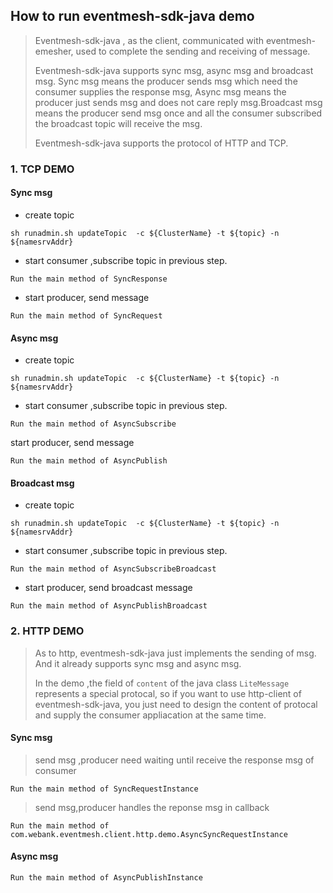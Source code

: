 ## How to run eventmesh-sdk-java demo

> Eventmesh-sdk-java , as the client, communicated with eventmesh-emesher, used to complete the sending and receiving of message.  
>
> Eventmesh-sdk-java supports sync msg, async msg and broadcast msg. Sync msg means the producer sends msg which need the consumer supplies the response msg, Async msg means the producer just sends msg and does not care reply msg.Broadcast msg means the producer send msg once and all the consumer subscribed the broadcast topic will receive the msg. 
>
> Eventmesh-sdk-java supports  the protocol  of HTTP and TCP.  


###  1. TCP DEMO

#### Sync msg 

- create topic

```
sh runadmin.sh updateTopic  -c ${ClusterName} -t ${topic} -n ${namesrvAddr}
```



* start consumer ,subscribe topic in previous step. 

```
Run the main method of SyncResponse
```



* start producer, send message

```
Run the main method of SyncRequest
```



#### Async msg 

- create topic

```
sh runadmin.sh updateTopic  -c ${ClusterName} -t ${topic} -n ${namesrvAddr}
```



- start consumer ,subscribe topic in previous step. 

```
Run the main method of AsyncSubscribe
```



start producer, send  message

```
Run the main method of AsyncPublish
```



#### Broadcast msg 

- create topic

```
sh runadmin.sh updateTopic  -c ${ClusterName} -t ${topic} -n ${namesrvAddr}
```



- start consumer ,subscribe topic in previous step. 

```
Run the main method of AsyncSubscribeBroadcast
```



* start producer, send broadcast message

```
Run the main method of AsyncPublishBroadcast
```

### 2. HTTP DEMO

> As to http, eventmesh-sdk-java just implements  the sending of msg. And it already  supports sync msg and async msg.
>
> In the demo ,the field of `content` of the java class `LiteMessage` represents a special protocal, so if you want to use http-client of eventmesh-sdk-java, you just need to design the content of protocal and supply the consumer appliacation at the same time.



#### Sync msg

> send msg ,producer need waiting until receive the response msg of consumer

```
Run the main method of SyncRequestInstance
```



> send msg,producer handles the reponse msg in callback

```
Run the main method of com.webank.eventmesh.client.http.demo.AsyncSyncRequestInstance
```



#### Async msg

```
Run the main method of AsyncPublishInstance
```

